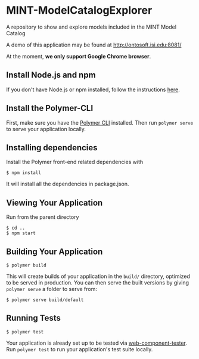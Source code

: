 # MINT-ModelCatalogExplorer
A repository to show and explore models included in the MINT Model Catalog

A demo of this application may be found at http://ontosoft.isi.edu:8081/

At the moment, **we only support Google Chrome browser**.

## Install Node.js and npm

If you don't have Node.js or npm installed, follow the instructions [here](https://www.npmjs.com/get-npm). 

## Install the Polymer-CLI

First, make sure you have the [Polymer CLI](https://www.npmjs.com/package/polymer-cli) installed. Then run `polymer serve` to serve your application locally.

## Installing dependencies

Install the Polymer front-end related dependencies with

```
$ npm install
```
It will install all the dependencies in package.json.


## Viewing Your Application

Run from the parent directory

```
$ cd ..
$ npm start
```

## Building Your Application

```
$ polymer build
```

This will create builds of your application in the `build/` directory, optimized to be served in production. You can then serve the built versions by giving `polymer serve` a folder to serve from:

```
$ polymer serve build/default
```

## Running Tests

```
$ polymer test
```

Your application is already set up to be tested via [web-component-tester](https://github.com/Polymer/web-component-tester). Run `polymer test` to run your application's test suite locally.